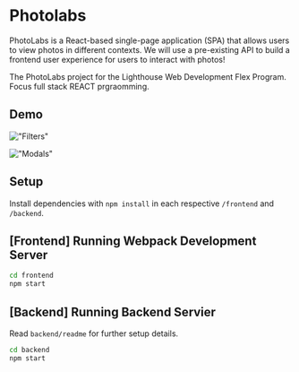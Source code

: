 # Photolabs
PhotoLabs is a React-based single-page application (SPA) that allows users to view photos in different contexts. We will use a pre-existing API to build a frontend user experience for users to interact with photos!

The PhotoLabs project for the Lighthouse Web Development Flex Program. Focus full stack REACT prgraomming.

## Demo

!["Filters"](https://github.com/swathij943/photolabs-starter/blob/master/category.gif)


!["Modals"](https://github.com/swathij943/photolabs-starter/blob/master/frontend-likes.gif)

## Setup

Install dependencies with `npm install` in each respective `/frontend` and `/backend`.

## [Frontend] Running Webpack Development Server

```sh
cd frontend
npm start
```

## [Backend] Running Backend Servier

Read `backend/readme` for further setup details.

```sh
cd backend
npm start
```
